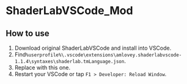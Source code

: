 # ShaderLabVSCode_Mod

## How to use
1. Download original ShaderLabVSCode and install into VSCode.
2. Find`%userprofile%\.vscode\extensions\amlovey.shaderlabvscode-1.1.4\syntaxes\shaderlab.tmLanguage.json`.
3. Replace with this one.
4. Restart your VSCode or tap `F1 > Developer: Reload Window`.
